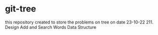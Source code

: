 # git-tree
this repository created to store the problems on tree on date 23-10-22
 211. Design Add and Search Words Data Structure
